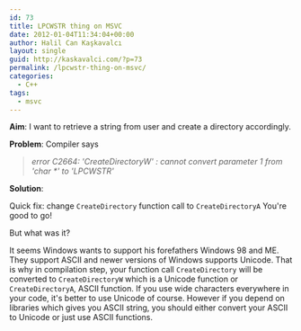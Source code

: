 ```yaml
---
id: 73
title: LPCWSTR thing on MSVC
date: 2012-01-04T11:34:04+00:00
author: Halil Can Kaşkavalcı
layout: single
guid: http://kaskavalci.com/?p=73
permalink: /lpcwstr-thing-on-msvc/
categories:
  - C++
tags:
  - msvc
---
```

**Aim**: I want to retrieve a string from user and create a directory accordingly.

**Problem**: Compiler says

> _error C2664: 'CreateDirectoryW' : cannot convert parameter 1 from 'char *' to 'LPCWSTR'_

**Solution**:

Quick fix: change `CreateDirectory` function call to `CreateDirectoryA` You're good to go!

But what was it?

It seems Windows wants to support his forefathers Windows 98 and ME. They support ASCII and newer versions of Windows supports Unicode. That is why in compilation step, your function call `CreateDirectory` will be converted to `CreateDirectoryW` which is a Unicode function or `CreateDirectoryA`, ASCII function. If you use wide characters everywhere in your code, it's better to use Unicode of course. However if you depend on libraries which gives you ASCII string, you should either convert your ASCII to Unicode or just use ASCII functions.
